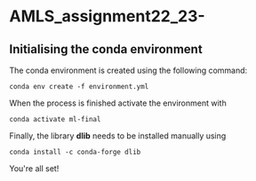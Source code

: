# AMLS_assignment22_23-

## Initialising the conda environment

The conda environment is created using the following command:

```
conda env create -f environment.yml
```

When the process is finished activate the environment with

```
conda activate ml-final
```

Finally, the library **dlib** needs to be installed manually using

```
conda install -c conda-forge dlib

```

You're all set!